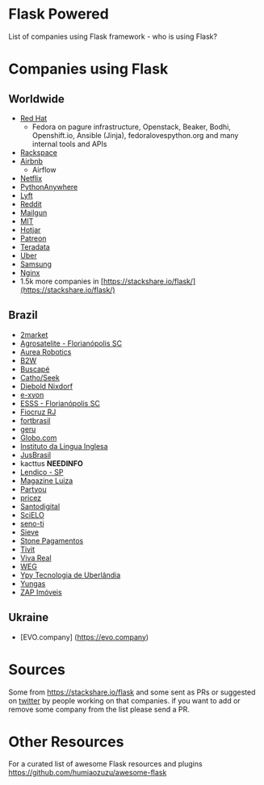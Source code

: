 # Flask Powered
List of companies using Flask framework - who is using Flask?

# Companies using Flask

## Worldwide

- [Red Hat](http://redhat.com)
    - Fedora on pagure infrastructure, Openstack, Beaker, Bodhi, Openshift.io, Ansible (Jinja), fedoralovespython.org and many internal tools and APIs
- [Rackspace](http://rackspace.com)
- [Airbnb](http://airbnb.com)
    - Airflow
- [Netflix](https://medium.com/netflix-techblog/automation-as-a-service-introducing-scriptflask-17a8e4ad954b)
- [PythonAnywhere](https://www.pythonanywhere.com/)
- [Lyft](https://stackshare.io/lyft/lyft)
- [Reddit](https://stackshare.io/reddit/reddit)
- [Mailgun](https://stackshare.io/mailgun/mailgun)
- [MIT](https://stackshare.io/mit/mit)
- [Hotjar](https://stackshare.io/hotjar/hotjar)
- [Patreon](https://stackshare.io/patreon/patreon)
- [Teradata](https://stackshare.io/teradata/teradata)
- [Uber](https://stackshare.io/uber/partners-uber-com)
- [Samsung](https://stackshare.io/engel80/apkg)
- [Nginx](https://stackshare.io/nginx-inc/nginx-amplify)
- 1.5k more companies in [https://stackshare.io/flask/](https://stackshare.io/flask/)

## Brazil

- [2market](http:/2market.com.br)
- [Agrosatelite - Florianópolis SC](http://agrosatelite.com.br/pt/home/)
- [Aurea Robotics](http://www.aurearobotics.com/)
- [B2W](https://www.b2wmarketplace.com.br/)
- [Buscapé](https://stackshare.io/buscape/buscape)
- [Catho/Seek](https://github.com/seek-ai)
- [Diebold Nixdorf](http://www.dieboldnixdorf.com.br/)
- [e-xyon](http://e-xyon.com.br)
- [ESSS - Florianópolis SC](https://www.esss.co)
- [Fiocruz RJ](https://portal.fiocruz.br/)
- [fortbrasil](https://www.fortbrasil.com.br/)
- [geru](https://www.geru.com.br)
- [Globo.com](http://globo.com)
- [Instituto da Lingua Inglesa](https://www.ili.com.br/)
- [JusBrasil](https://www.jusbrasil.com.br/)
- kacttus **NEEDINFO**
- [Lendico - SP](https://www.lendico.com.br/)
- [Magazine Luiza](https://github.com/luizalabs)
- [Partyou](https://partyou.com.br/)
- [pricez](https://www.pricez.com.br/)
- [Santodigital](http://Santodigital.com.br)
- [SciELO](https://github.com/scieloorg/)
- [seno-ti](seno-ti.com.br)
- [Sieve](https://www.sieve.com.br/)
- [Stone Pagamentos](https://www.stone.com.br/)
- [Tivit](https://tivit.com/)
- [Viva Real](https://www.vivareal.com.br/)
- [WEG](http://www.weg.net)
- [Ypy Tecnologia de Uberlândia](http://www.ypytecnologia.com.br/)
- [Yungas](http://www.yungas.com.br)
- [ZAP Imóveis](https://www.zapimoveis.com.br/)

## Ukraine

- [EVO.company] (https://evo.company)

# Sources

Some from https://stackshare.io/flask and some sent as PRs or suggested on [twitter](https://twitter.com/rochacbruno/status/983354844105887745) by people working on that companies.
if you want to add or remove some company from the list please send a PR.

# Other Resources

For a curated list of awesome Flask resources and plugins https://github.com/humiaozuzu/awesome-flask
